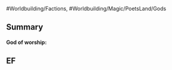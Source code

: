 #Worldbuilding/Factions, #Worldbuilding/Magic/PoetsLand/Gods 

## Summary 

#### God of worship: 



## EF